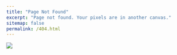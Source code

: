 ```yaml
---
title: "Page Not Found"
excerpt: "Page not found. Your pixels are in another canvas."
sitemap: false
permalink: /404.html
---
```


![](https://img.freepik.com/free-vector/oops-404-error-with-broken-robot-concept-illustration_114360-5529.jpg?w=826&t=st=1695654629~exp=1695655229~hmac=0c39903ccc1e6edaf52f875e7a71b29fe0b20ed19395ea3355a2b32e4f939d4d)
